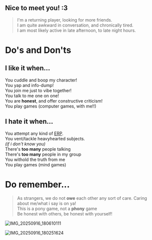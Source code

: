 
## Nice to meet you! :3
 > I'm a returning player, looking for more friends.\
 > I am quite awkward in conversation, and chronically tired.\
 > I am most likely active in late afternoon, to late night hours.
 
 
 
 # Do's and Don'ts
 ## I like it when... 
  You cuddle and boop my character!\
  You yap and info-dump!\
  You join me just to vibe together!\
  You talk to me one on one!\
  You are **honest**, and offer constructive criticism!\
  You play games (computer games, with me!!)
  ## I hate it when...
  You attempt any kind of <ins>ERP</ins>.\
  You vent/tackle heavyhearted subjects.\
  *(if i don't know you)*\
  There's **too many** people talking\
  There's **too many** people in my group\
  You withold the truth from me\
  You play games (mind games)

  # Do remember...
  > As strangers, we do not **owe** each other any sort of care. Caring about me/what i say is on ya!\
  > This is a pony game, not a **phony** game\
  > Be honest with others, be honest with yourself!
> 

  ![IMG_20250916_180610111](https://github.com/user-attachments/assets/60b9c5b4-864c-4d9c-8e8b-8143a44c6d67)

 ![IMG_20250916_180251624](https://github.com/user-attachments/assets/7f62bb45-3b7e-467e-a713-230d45b46f0e)
 

  
  
  




